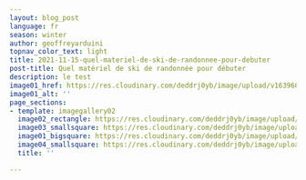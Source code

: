 ```yaml
---
layout: blog_post
language: fr
season: winter
author: geoffreyarduini
topnav_color_text: light
title: 2021-11-15-quel-materiel-de-ski-de-randonnee-pour-debuter
post-title: Quel matériel de ski de randonnée pour débuter
description: le test
image01_href: https://res.cloudinary.com/deddrj0yb/image/upload/v1639607264/website/winter/francois-olwage-_FljDVONT4Y-unsplash_tjqq8h.jpg
image01_alt: ''
page_sections:
- template: imagegallery02
  image02_rectangle: https://res.cloudinary.com/deddrj0yb/image/upload/v1638883531/website/winter/Skieuse-soleil_jixafv.jpg
  image03_smallsquare: https://res.cloudinary.com/deddrj0yb/image/upload/v1638883532/website/winter/baton-ski-neige_zhnfhf.jpg
  image01_bigsquare: https://res.cloudinary.com/deddrj0yb/image/upload/v1638883532/website/winter/Ski-masque-equipement_jppdrj.jpg
  image04_smallsquare: https://res.cloudinary.com/deddrj0yb/image/upload/v1638883532/website/winter/Ski-vue-montagne-brouillard_xcslih.jpg
  title: ''

---
```

